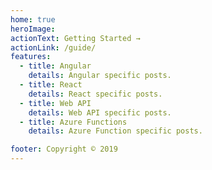 ```yaml
---
home: true
heroImage:
actionText: Getting Started →
actionLink: /guide/
features:
  - title: Angular
    details: Angular specific posts.
  - title: React
    details: React specific posts.
  - title: Web API
    details: Web API specific posts.
  - title: Azure Functions
    details: Azure Function specific posts.

footer: Copyright © 2019
---
```

